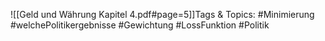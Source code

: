
![[Geld und Währung Kapitel 4.pdf#page=5]]Tags & Topics:
   #Minimierung
   #welchePolitikergebnisse
   #Gewichtung
   #LossFunktion
   #Politik
